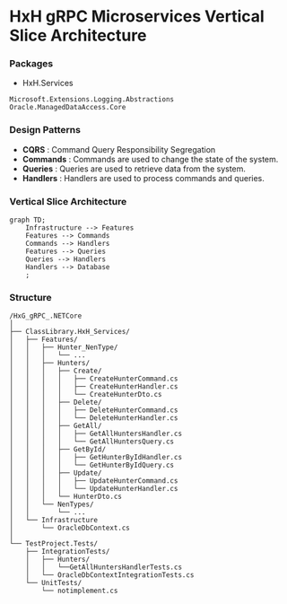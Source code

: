 ﻿# HxH gRPC Microservices Vertical Slice Architecture

### Packages
- HxH.Services
```
Microsoft.Extensions.Logging.Abstractions
Oracle.ManagedDataAccess.Core
```

### Design Patterns
- **CQRS** : Command Query Responsibility Segregation
- **Commands** : Commands are used to change the state of the system.
- **Queries** : Queries are used to retrieve data from the system.
- **Handlers** : Handlers are used to process commands and queries.

### Vertical Slice Architecture
```mermaid
graph TD;
    Infrastructure --> Features
    Features --> Commands
    Commands --> Handlers
    Features --> Queries
    Queries --> Handlers
    Handlers --> Database
    ;
```

### Structure
```
/HxG_gRPC_.NETCore
│
├── ClassLibrary.HxH_Services/
│   ├── Features/
│   │   ├── Hunter_NenType/
│   │   │   └── ...
│   │   ├── Hunters/
│   │   │   ├── Create/
│   │   │   │   ├── CreateHunterCommand.cs
│   │   │   │   ├── CreateHunterHandler.cs
│   │   │   │   └── CreateHunterDto.cs
│   │   │   ├── Delete/
│   │   │   │   ├── DeleteHunterCommand.cs
│   │   │   │   └── DeleteHunterHandler.cs
│   │   │   ├── GetAll/
│   │   │   │   ├── GetAllHuntersHandler.cs
│   │   │   │   └── GetAllHuntersQuery.cs
│   │   │   ├── GetById/
│   │   │   │   ├── GetHunterByIdHandler.cs
│   │   │   │   └── GetHunterByIdQuery.cs
│   │   │   ├── Update/
│   │   │   │   ├── UpdateHunterCommand.cs
│   │   │   │   └── UpdateHunterHandler.cs
│   │   │   └── HunterDto.cs
│   │   └── NenTypes/
│   │       └── ...
│   └── Infrastructure
│       └── OracleDbContext.cs
│
└── TestProject.Tests/
    ├── IntegrationTests/
    │   ├── Hunters/
    │   │   └──GetAllHuntersHandlerTests.cs
    │   └── OracleDbContextIntegrationTests.cs
    └── UnitTests/
        └── notimplement.cs
```

